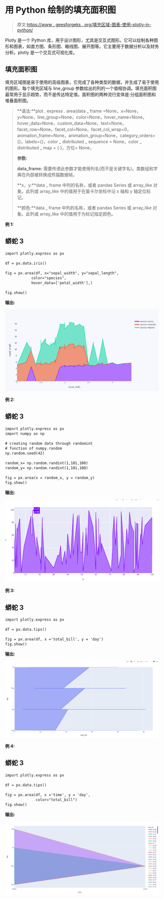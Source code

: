 # 用 Python 绘制的填充面积图

> 原文:[https://www . geesforgeks . org/填充区域-图表-使用-plotly-in-python/](https://www.geeksforgeeks.org/filled-area-chart-using-plotly-in-python/)

Plotly 是一个 Python 库，用于设计图形，尤其是交互式图形。它可以绘制各种图形和图表，如直方图、条形图、箱线图、展开图等。它主要用于数据分析以及财务分析。plotly 是一个交互式可视化库。

## 填充面积图

填充区域图是易于使用的高级图表，它完成了各种类型的数据，并生成了易于使用的图形。每个填充区域与 line_group 参数给出的列的一个值相协调。填充面积图最常用于显示趋势，而不是传达特定值。面积图的两种流行变体是:分组面积图和堆叠面积图。

> **语法:**plot . express . area(data _ frame =None，x=None，y=None，line_group=None，color=None，hover_name=None，hover_data=None，custom_data=None，text=None，facet_row=None，facet_col=None，facet_col_wrap=0，animation_frame=None，animation_group=None，category_orders={}，labels={}，color _ distributed _ sequence = None，color _ distributed _ map = { }，方位= None，
> 
> **参数:**
> 
> **data_frame:** 需要传递此参数才能使用列名(而不是关键字名)。类数组和字典在内部被转换成熊猫数据帧。
> 
> **x，y:**data _ frame 中列的名称，或者 pandas Series 或 array_like 对象。此列或 array_like 中的值用于在笛卡尔坐标中沿 x 轴和 y 轴定位标记。
> 
> **颜色:**data _ frame 中列的名称，或者 pandas Series 或 array_like 对象。此列或 array_like 中的值用于为标记指定颜色。

**例 1:**

## 蟒蛇 3

```
import plotly.express as px

df = px.data.iris()

fig = px.area(df, x="sepal_width", y="sepal_length",
            color="species",
            hover_data=['petal_width'],)

fig.show()
```

**输出:**

![](img/df9eaf6c2538c219cee6199825262706.png)

**例 2:**

## 蟒蛇 3

```
import plotly.express as px
import numpy as np

# creating random data through randomint
# function of numpy.random
np.random.seed(42)

random_x= np.random.randint(1,101,100)
random_y= np.random.randint(1,101,100)

fig = px.area(x = random_x, y = random_y)
fig.show()
```

**输出:**

![](img/ff356ce19f965cfc7b5e2e98cf19e4cc.png)

**例 3:**

## 蟒蛇 3

```
import plotly.express as px

df = px.data.tips()

fig = px.area(df, x ='total_bill', y = 'day')
fig.show()
```

**输出:**

![](img/6ad92ca619e5ba05a45bcc05e7c92369.png)

**例 4:**

## 蟒蛇 3

```
import plotly.express as px

df = px.data.tips()

fig = px.area(df, x ='time', y = 'day',
              color="total_bill")
fig.show()
```

**输出:**

![](img/afe61a0ca22292d20ce88a2817c571a9.png)